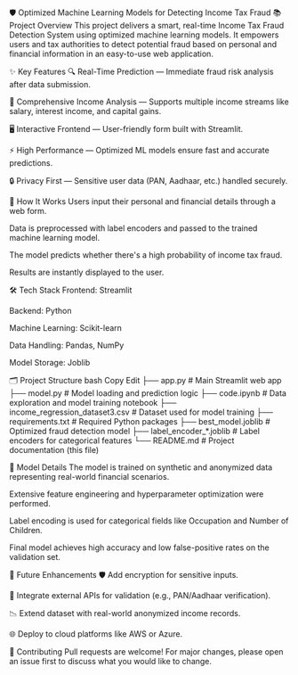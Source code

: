 
🛡️ Optimized Machine Learning Models for Detecting Income Tax Fraud
📚 Project Overview
This project delivers a smart, real-time Income Tax Fraud Detection System using optimized machine learning models. It empowers users and tax authorities to detect potential fraud based on personal and financial information in an easy-to-use web application.

✨ Key Features
🔍 Real-Time Prediction — Immediate fraud risk analysis after data submission.

🏦 Comprehensive Income Analysis — Supports multiple income streams like salary, interest income, and capital gains.

🖥️ Interactive Frontend — User-friendly form built with Streamlit.

⚡ High Performance — Optimized ML models ensure fast and accurate predictions.

🔒 Privacy First — Sensitive user data (PAN, Aadhaar, etc.) handled securely.

🚀 How It Works
Users input their personal and financial details through a web form.

Data is preprocessed with label encoders and passed to the trained machine learning model.

The model predicts whether there's a high probability of income tax fraud.

Results are instantly displayed to the user.

🛠️ Tech Stack
Frontend: Streamlit

Backend: Python

Machine Learning: Scikit-learn

Data Handling: Pandas, NumPy

Model Storage: Joblib

🗂️ Project Structure
bash
Copy
Edit
├── app.py                     # Main Streamlit web app
├── model.py                   # Model loading and prediction logic
├── code.ipynb                  # Data exploration and model training notebook
├── income_regression_dataset3.csv  # Dataset used for model training
├── requirements.txt            # Required Python packages
├── best_model.joblib           # Optimized fraud detection model
├── label_encoder_*.joblib      # Label encoders for categorical features
└── README.md                   # Project documentation (this file)

🧠 Model Details
The model is trained on synthetic and anonymized data representing real-world financial scenarios.

Extensive feature engineering and hyperparameter optimization were performed.

Label encoding is used for categorical fields like Occupation and Number of Children.

Final model achieves high accuracy and low false-positive rates on the validation set.

📌 Future Enhancements
🛡️ Add encryption for sensitive inputs.

🧩 Integrate external APIs for validation (e.g., PAN/Aadhaar verification).

📉 Extend dataset with real-world anonymized income records.

🌐 Deploy to cloud platforms like AWS or Azure.

🤝 Contributing
Pull requests are welcome! For major changes, please open an issue first to discuss what you would like to change.

